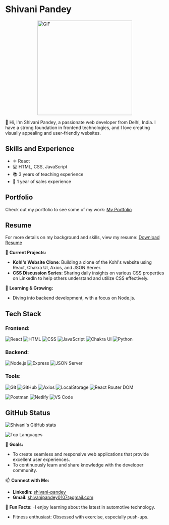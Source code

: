
<!-- Use HTML for layout in README.md -->
# Shivani Pandey 
<div style="display: flex; justify-content: space-around;">
  
  <div>
    <img src="https://media.giphy.com/media/L1R1tvI9svkIWwpVYr/giphy.gif" width="300" alt="GIF"/>
  </div>
</div>



👋 Hi, I'm Shivani Pandey, a passionate web developer from Delhi, India. I have a strong foundation in frontend technologies, and I love creating visually appealing and user-friendly websites.

## Skills and Experience
*  ⚛ React
* 💻 HTML, CSS, JavaScript
* 📚 3 years of teaching experience
* 💼 1 year of sales experience
## Portfolio

Check out my portfolio to see some of my work: 
<a href="https://66a94970ec9e8e8f1a4b9c59--admirable-biscotti-3f6485.netlify.app/" target="_blank">My Portfolio</a>

## Resume

For more details on my background and skills, view my resume: 
<a href="https://drive.google.com/file/d/1mVrUwMywmRWtUX3fp9BANacLyoy1kuGy/view" target="_blank">Download Resume</a>


🔭 **Current Projects:**
- **Kohl's Website Clone**: Building a clone of the Kohl's website using React, Chakra UI, Axios, and JSON Server.
- **CSS Discussion Series**: Sharing daily insights on various CSS properties on LinkedIn to help others understand and utilize CSS effectively.

🌱 **Learning & Growing:**
- Diving into backend development, with a focus on Node.js.

## Tech Stack

### **Frontend:**
![React](https://img.shields.io/badge/React-61DAFB?style=flat&logo=react&logoColor=white)
![HTML](https://img.shields.io/badge/HTML5-E34F26?style=flat&logo=html5&logoColor=white)
![CSS](https://img.shields.io/badge/CSS3-1572B6?style=flat&logo=css3&logoColor=white)
![JavaScript](https://img.shields.io/badge/JavaScript-F7DF1E?style=flat&logo=javascript&logoColor=black)
![Chakra UI](https://img.shields.io/badge/Chakra_UI-319795?style=flat&logo=chakraui&logoColor=white)
![Python](https://img.shields.io/badge/Python-3776AB?style=flat&logo=python&logoColor=white)

### **Backend:**
![Node.js](https://img.shields.io/badge/Node.js-339933?style=flat&logo=node.js&logoColor=white)
![Express](https://img.shields.io/badge/Express.js-000000?style=flat&logo=express&logoColor=white)
![JSON Server](https://img.shields.io/badge/JSON_Server-4CAF50?style=flat&logo=json&logoColor=white)

### **Tools:**
![Git](https://img.shields.io/badge/Git-F05032?style=flat&logo=git&logoColor=white)
![GitHub](https://img.shields.io/badge/GitHub-181717?style=flat&logo=github&logoColor=white)
![Axios](https://img.shields.io/badge/Axios-5A29E3?style=flat&logo=axios&logoColor=white)
![LocalStorage](https://img.shields.io/badge/LocalStorage-F7DF1E?style=flat&logo=html5&logoColor=black)
![React Router DOM](https://img.shields.io/badge/React_Router_DOM-CA4245?style=flat&logo=react-router&logoColor=white)

![Postman](https://img.shields.io/badge/Postman-FF6C37?style=flat&logo=postman&logoColor=white)
![Netlify](https://img.shields.io/badge/Netlify-00C7B7?style=flat&logo=netlify&logoColor=white)
![VS Code](https://img.shields.io/badge/Visual_Studio_Code-007ACC?style=flat&logo=visual-studio-code&logoColor=white)

## GitHub Status

![Shivani's GitHub stats](https://github-readme-stats.vercel.app/api?username=shivanipandey5678&show_icons=true&hide_title=true&hide=prs&count_private=true&include_all_commits=true&hide_rank=true&theme=dark)

![Top Languages](https://github-readme-stats.vercel.app/api/top-langs/?username=shivanipandey5678&layout=compact&theme=dark)

🚀 **Goals:**
- To create seamless and responsive web applications that provide excellent user experiences.
- To continuously learn and share knowledge with the developer community.

📫 **Connect with Me:**
- **LinkedIn**: [shivani-pandey](https://www.linkedin.com/in/shivani-pandey)
- **Gmail**: [shivanipandey0107@gmail.com](mailto:shivanipandey0107@gmail.com)

💬 **Fun Facts:**
-I enjoy learning about the latest in automotive technology.
- Fitness enthusiast: Obsessed with exercise, especially push-ups.
